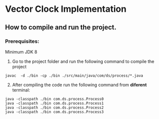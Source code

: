 # Vector Clock Implementation
## How to compile and run the project.
### Prerequisites:
   Minimum JDK 8

1. Go to the project folder and run the following command to compile the project
```
javac  -d ./bin -cp ./bin ./src/main/java/com/ds/process/*.java
```
2. After compiling the code run the following command from <B> diferent </B> terminal:
```
java -classpath ./bin com.ds.process.Process0
java -classpath ./bin com.ds.process.Process1
java -classpath ./bin com.ds.process.Process2
java -classpath ./bin com.ds.process.Process3
```
